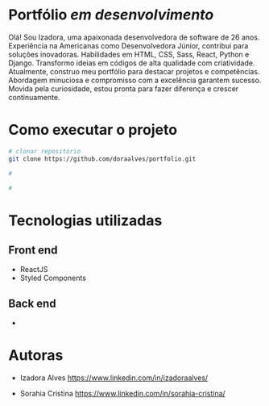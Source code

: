 # Portfólio _em desenvolvimento_

Olá! Sou Izadora, uma apaixonada desenvolvedora de software de 26 anos. Experiência na Americanas como Desenvolvedora Júnior, contribui para soluções inovadoras. Habilidades em HTML, CSS, Sass, React, Python e Django. Transformo ideias em códigos de alta qualidade com criatividade. Atualmente, construo meu portfólio para destacar projetos e competências. Abordagem minuciosa e compromisso com a excelência garantem sucesso. Movida pela curiosidade, estou pronta para fazer diferença e crescer continuamente.


# Como executar o projeto
```bash
# clonar repositório
git clone https://github.com/doraalves/portfolio.git

# 

#

```

# Tecnologias utilizadas
## Front end
- ReactJS
- Styled Components

## Back end
-

# Autoras
- Izadora Alves
https://www.linkedin.com/in/izadoraalves/

- Sorahia Cristina
https://www.linkedin.com/in/sorahia-cristina/
